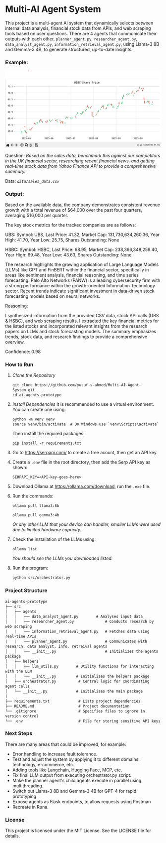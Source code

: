 # Multi-AI Agent System

This project is a multi-agent AI system that dynamically selects between internal data analysis, financial stock data from APIs, and web scraping tools based on user questions. There are 4 agents that communicate their outputs with each other, `planner_agent.py`, `researcher_agent.py`, `data_analyst_agent.py`, `information_retrieval_agent.py`, using Llama-3 8B and Gemma-3 4B, to generate structured, up-to-date insights.

### Example:

![Data visualisation output of Information Retreival AI Agent](data/HSBC_graph.png)


Question: *Based on the sales data, benchmark this against our competitors in the UK financial sector, researching recent financial news, and getting real-time stock data from Yahoo Finance API to provide a comprehensive summary.*

Data: *`data/sales_data.csv`*

### Output:

Based on the available data, the company demonstrates consistent revenue growth with a total revenue of $64,000 over the past four quarters, averaging $16,000 per quarter.

The key stock metrics for the tracked companies are as follows:

UBS: Symbol: UBS, Last Price: 41.32, Market Cap: 131,730,634,260.36, Year High: 41.70, Year Low: 25.75, Shares Outstanding: None

HSBC: Symbol: HSBC, Last Price: 68.95, Market Cap: 238,366,348,259.40, Year High: 69.48, Year Low: 43.63, Shares Outstanding: None

The research highlights the growing application of Large Language Models (LLMs) like GPT and FinBERT within the financial sector, specifically in areas like sentiment analysis, financial reasoning, and time series forecasting. Palo Alto Networks (PANW) is a leading cybersecurity firm with a strong performance within the growth-oriented Information Technology sector. Recent trends indicate significant investment in data-driven stock forecasting models based on neural networks.

Reasoning:

I synthesized information from the provided CSV data, stock API calls (UBS & HSBC), and web scraping results. I extracted the key financial metrics for the listed stocks and incorporated relevant insights from the research papers on LLMs and stock forecasting models. The summary emphasizes trends, stock data, and research findings to provide a comprehensive overview.

Confidence: 0.98


### How to Run
1. *Clone the Repository*
   ```
   git clone https://github.com/yusuf-s-ahmed/Multi-AI-Agent-System.git
   cd ai-agents-prototype
   ```

2. *Install Dependencies*
   It is recommended to use a virtual environment. You can create one using:
   ```
   python -m venv venv
   source venv/bin/activate  # On Windows use `venv\Scripts\activate`
   ```
   Then install the required packages:
   ```
   pip install -r requirements.txt
   ```

3. Go to https://serpapi.com/ to create a free acount, then get an API key.

4. Create a `.env` file in the root directory, then add the Serp API key as shown:
   ```
   SERPAPI_KEY=<API-key-goes-here>
   ```
5. Download Ollama at https://ollama.com/download, run the `.exe` file.
6. Run the commands:
   ```
   ollama pull llama3:8b
   ```
      ```
   ollama pull gemma3:4b
   ```
   *Or any other LLM that your device can handler, smaller LLMs were used due to limited hardware capacity.*
7. Check the installation of the LLMs using:
   ```
   ollama list
   ```
   *You should see the LLMs you downloaded listed.*

3. Run the program:
   ```bash
   python src/orchestrator.py
   ```

### Project Structure

```
ai-agents-prototype
├── src
│   ├── agents
│   │   ├── data_analyst_agent.py        # Analyses input data 
│   │   ├── researcher_agent.py              # Conducts research by web scraping
|   |   └── information_retrieval_agent.py   # Fetches data using real-time APIs
|   |   └── planner_agent.py                 # Communicates with research, data analyst, info. retreival agents
│   │   └── __init__.py                      # Initializes the agents package
│   ├── helpers
│   │   ├── llm_utils.py        # Utility functions for interacting with the LLM
│   │   └── __init__.py         # Initializes the helpers package
│   ├── orchestrator.py          # Central logic for coordinating agent calls
│   └── __init__.py             # Initializes the main package
|
├── requirements.txt             # Lists project dependencies
├── README.md                    # Project documentation
└── .gitignore                   # Specifies files to ignore in version control
└── .env                         # File for storing sensitive API keys 
```


### Next Steps

There are many areas that could be improved, for example:
- Error handling to increase fault tolerance.
- Test and adjust the system by applying it to different domains: technology, e-commerce, etc. 
- Adding tools like Langchain, Hugging Face, MCP, etc.
- Fix final LLM output from executing orchestrator.py script.
- Make the planner agent's child agents execute in parallel using multithreading.
- Switch out Llama-3 8B and Gemma-3 4B for GPT-4 for rapid prototyping.
- Expose agents as Flask endpoints, to allow requests using Postman
- Recreate in Runa.

### License

This project is licensed under the MIT License. See the LICENSE file for details.
